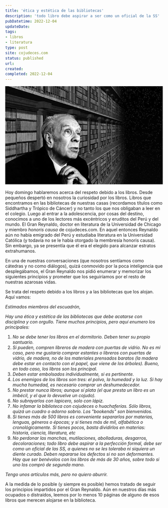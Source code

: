 ```yaml
---
title: 'ética y estética de las bibliotecas'
description: 'todo libro debe aspirar a ser como un oficial de la SS'
pubDatetime: 2022-12-04
updateDate: 
tags: 
- libros
- literatura
type: post
site: cojudeces.com
status: published
url: 
created: 
completed: 2022-12-04
---
```

![](../../assets/images/2022/2022-12-Borges.jpeg)

Hoy domingo hablaremos acerca del respeto debido a los libros. Desde pequeños despertó en nosotros la curiosidad por los libros. Libros que encontramos en las bibliotecas de nuestras casas (recordamos títulos como Siddhartha y Trópico de Cáncer) y no tanto los que nos obligaban a leer en el colegio. Luego al entrar a la adolescencia, por cosas del destino, conocimos a uno de los lectores más excéntricos y eruditos del Perú y del mundo. El Gran Reynaldo, doctor en literatura de la Universidad de Chicago y miembro _honoris causa_ de cojudeces.com. En aquel entonces Reynaldo aún no había emigrado del Perú y estudiaba literatura en la Universidad Católica (y todavía no se le había otorgado la membresía honoris causa). Sin embargo, ya se presentía que él era el elegido para alcanzar estratos extrahumanos.

En una de nuestras conversaciones (que nosotros sentíamos como cátedras y no como diálogos), quizá conmovido por la poca inteligencia que desplegábamos, el Gran Reynaldo nos pidió enumerar y memorizar los siguientes principios y prometer que los seguiríamos por el resto de nuestras azarosas vidas.

Se trata del respeto debido a los libros y a las bibliotecas que los alojan. Aquí vamos:

_Estimados miembros del escuadrón,_

_Hay una ética y estética de las bibliotecas que debe acatarse con disciplina y con orgullo. Tiene muchos principios, pero aquí enumero los principales:_

1. _No se debe tener los libros en el dormitorio. Deben tener su propio santuario._
2. _Si pueden, compren libreros de madera con puertas de vidrio. No es mi caso, pero me gustaría comprar estantes o libreros con puertas de vidrio, de madera, no de los materiales prensados baratos (la madera debe estar en contacto con el papel, que viene de los árboles). Bueno, en todo caso, los libros son los principal._
3. _Deben estar embolsados individualmente, si es pertinente._
4. _Los enemigos de los libros son tres: el polvo, la humedad y la luz. Si hay mucha humedad, es necesario comprar un deshumedecedor._
5. _No prestar nunca libros; aunque sí plata (el que presta un libro es un imbécil, y el que lo devuelve un cojudo)._
6. _No subrayarlos con lapicero, solo con lápiz._
7. _No infamar la biblioteca con cojudeces o huachaferías. Sólo libros, quizá un cuadro o adorno sobrio. Los "bookends" son bienvenidos._
8. _Si tienes más de 500 libros es conveniente separarlos por materias, lenguas, géneros o épocas; y si tienes más de mil, alfabética o cronológicamente. Si tienes pocos, basta dividirlos en materias: historia, ciencia, literatura, etc_
9. _No perdonar las manchas, mutilaciones, abolladuras, desgarros, decoloraciones; todo libro debe aspirar a la perfección formal, debe ser como un oficial de las SS, a quienes no se les toleraba ni siquiera un diente curado. Deben repararse los defectos si no son deformantes. Hay que ser benévolos con los libros de más de 30 años, sobre todo si uno los compró de segunda mano._

_Tengo unos artículos más, pero no quiero aburrir._

A la medida de lo posible (y siempre es posible) hemos tratado de seguir los principios impartidos por el Gran Reynaldo. Aún en nuestros días más ocupados o distraídos, leemos por lo menos 10 páginas de alguno de esos libros que merecen alojarse en la biblioteca.
